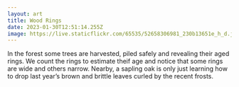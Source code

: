 ```yaml
---
layout: art
title: Wood Rings
date: 2023-01-30T12:51:14.255Z
image: https://live.staticflickr.com/65535/52658306981_230b13651e_h_d.jpg
---
```

In the forest some trees are harvested, piled safely and revealing their aged rings. We count the rings to estimate theif age and notice that some rings are wide and others narrow. Nearby, a sapling oak is only just learning how to drop last year’s brown and brittle leaves curled by the recent frosts.